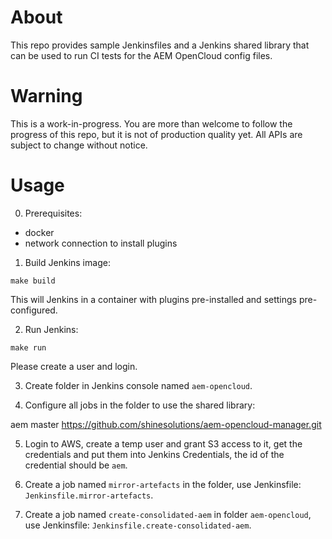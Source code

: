 # About

This repo provides sample Jenkinsfiles and a Jenkins shared library that can be used to run CI tests for the AEM OpenCloud config files.

# Warning

This is a work-in-progress. You are more than welcome to follow the progress of this repo, but it is not of production quality yet. All APIs are subject to change without notice.

# Usage

0. Prerequisites:

  - docker
  - network connection to install plugins

1. Build Jenkins image:

  `make build`

  This will Jenkins in a container with plugins pre-installed and settings pre-configured.

2. Run Jenkins:

  `make run`

  Please create a user and login.

3. Create folder in Jenkins console named `aem-opencloud`.

4. Configure all jobs in the folder to use the shared library:

  aem
  master
  https://github.com/shinesolutions/aem-opencloud-manager.git

5. Login to AWS, create a temp user and grant S3 access to it, get the credentials and put them into Jenkins Credentials, the id of the credential should be `aem`.

6. Create a job named `mirror-artefacts` in the folder, use Jenkinsfile: `Jenkinsfile.mirror-artefacts`.

7. Create a job named `create-consolidated-aem` in folder `aem-opencloud`, use Jenkinsfile: `Jenkinsfile.create-consolidated-aem`.
